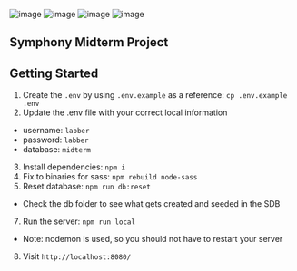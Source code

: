 ![image](https://user-images.githubusercontent.com/85530348/149247157-d975a3b6-8dba-4ddb-a1c0-f5856c513c8f.png)
![image](https://user-images.githubusercontent.com/85530348/149247197-c28d1b43-be71-48f2-8a91-4c6b95e1a741.png)
![image](https://user-images.githubusercontent.com/85530348/149247443-9f40e825-6c0f-4e7d-8e9a-743ab4dbe345.png)
![image](https://user-images.githubusercontent.com/85530348/149247491-595ca656-9f88-4047-9b62-e9a54c220891.png)



## Symphony Midterm Project

## Getting Started

1. Create the `.env` by using `.env.example` as a reference: `cp .env.example .env`
2. Update the .env file with your correct local information 
  - username: `labber` 
  - password: `labber` 
  - database: `midterm`
3. Install dependencies: `npm i`
4. Fix to binaries for sass: `npm rebuild node-sass`
5. Reset database: `npm run db:reset`
  - Check the db folder to see what gets created and seeded in the SDB
7. Run the server: `npm run local`
  - Note: nodemon is used, so you should not have to restart your server
8. Visit `http://localhost:8080/`

